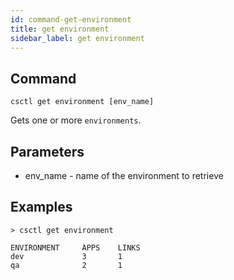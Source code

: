 ```yaml
---
id: command-get-environment
title: get environment
sidebar_label: get environment
---
```


## Command
`csctl get environment [env_name]`

Gets one or more `environments`.

## Parameters
* env_name - name of the environment to retrieve

## Examples
```
> csctl get environment

ENVIRONMENT     APPS    LINKS
dev             3       1
qa              2       1
```
